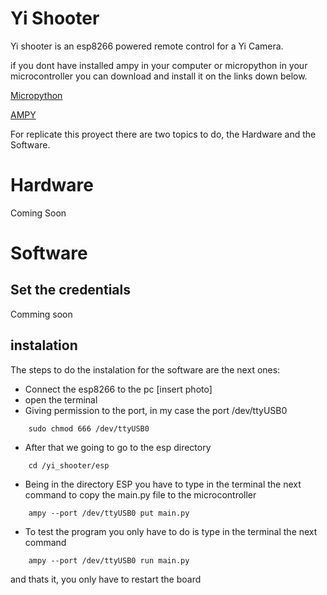 # Yi Shooter

Yi shooter is an esp8266 powered remote control for a Yi Camera.

if you dont have installed ampy in your computer or micropython in your microcontroller you can download and install it on the links down below.

[Micropython](https://micropython.org/)

[AMPY](https://github.com/pycampers/ampy)

For replicate this proyect there are two topics to do, the Hardware and the Software.


# Hardware

Coming Soon

# Software

## Set the credentials

Comming soon

## instalation
The steps to do the instalation for the software are the next ones:

* Connect the esp8266 to the pc 
    [insert photo]
* open the terminal
* Giving permission to the port, in my case the port /dev/ttyUSB0 
```
    sudo chmod 666 /dev/ttyUSB0
```
* After that we going to go to the esp directory
```
    cd /yi_shooter/esp
```
* Being in the directory ESP you have to type in the terminal the next command to copy the main.py file to the microcontroller
```
    ampy --port /dev/ttyUSB0 put main.py
```
* To test the program you only have to do is type in the terminal the next command
```
    ampy --port /dev/ttyUSB0 run main.py
```
and thats it, you only have to restart the board